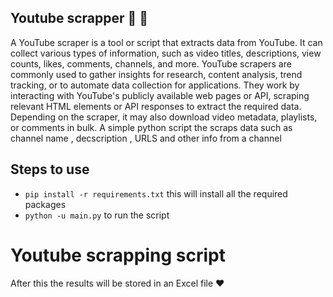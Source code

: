 ## Youtube scrapper :tada: :rocket:
A YouTube scraper is a tool or script that extracts data from YouTube. It can collect various types of information, such as video titles, descriptions, view counts, likes, comments, channels, and more. YouTube scrapers are commonly used to gather insights for research, content analysis, trend tracking, or to automate data collection for applications. They work by interacting with YouTube's publicly available web pages or API, scraping relevant HTML elements or API responses to extract the required data. Depending on the scraper, it may also download video metadata, playlists, or comments in bulk.
A simple python script the scraps data such as channel name , decscription , URLS and other info from a channel

## Steps to use
- ```pip install -r requirements.txt``` this will install all the required packages
- ```python -u main.py``` to run the script 

# Youtube scrapping script

After this the results will be stored in an Excel file ❤️
